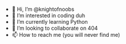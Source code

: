 - 👋 Hi, I’m @knightofnoobs
- 👀 I’m interested in coding duh
- 🌱 I’m currently learning Python
- 💞️ I’m looking to collaborate on 404
- 📫 How to reach me (you will never find me)

<!---
knightofnoobs/knightofnoobs is a ✨ special ✨ repository because its `README.md` (this file) appears on your GitHub profile.
You can click the Preview link to take a look at your changes.
--->
